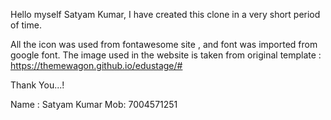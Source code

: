 Hello myself Satyam Kumar, I have created this clone in a very short period of time.

All the icon was used from fontawesome site , and font was imported from google font.
The image used in the website is taken from original template : https://themewagon.github.io/edustage/#


Thank You...!

Name : Satyam Kumar
Mob: 7004571251